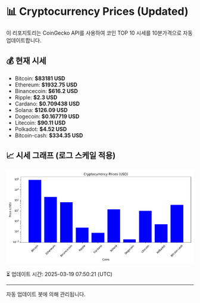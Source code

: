 
# 📊 Cryptocurrency Prices (Updated)

이 리포지토리는 CoinGecko API를 사용하여 코인 TOP 10 시세를 10분가격으로 자동 업데이트합니다.

## 💰 현재 시세
- Bitcoin: **$83181 USD**
- Ethereum: **$1932.75 USD**
- Binancecoin: **$616.2 USD**
- Ripple: **$2.3 USD**
- Cardano: **$0.709438 USD**
- Solana: **$126.09 USD**
- Dogecoin: **$0.167719 USD**
- Litecoin: **$90.11 USD**
- Polkadot: **$4.52 USD**
- Bitcoin-cash: **$334.35 USD**

## 📈 시세 그래프 (로그 스케일 적용)
![Crypto Prices](crypto_prices.png)

⏳ 업데이트 시간: 2025-03-19 07:50:21 (UTC)

---
자동 업데이트 봇에 의해 관리됩니다.
